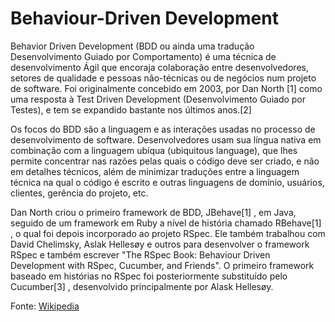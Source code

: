 # Behaviour-Driven Development

Behavior Driven Development (BDD ou ainda uma tradução Desenvolvimento Guiado por Comportamento) é uma técnica de desenvolvimento Ágil que encoraja colaboração entre desenvolvedores, setores de qualidade e pessoas não-técnicas ou de negócios num projeto de software. Foi originalmente concebido em 2003, por Dan North [1] como uma resposta à Test Driven Development (Desenvolvimento Guiado por Testes), e tem se expandido bastante nos últimos anos.[2]

Os focos do BDD são a linguagem e as interações usadas no processo de desenvolvimento de software. Desenvolvedores usam sua língua nativa em combinação com a linguagem ubíqua (ubiquitous language), que lhes permite concentrar nas razões pelas quais o código deve ser criado, e não em detalhes técnicos, além de minimizar traduções entre a linguagem técnica na qual o código é escrito e outras linguagens de domínio, usuários, clientes, gerência do projeto, etc.

Dan North criou o primeiro framework de BDD, JBehave[1] , em Java, seguido de um framework em Ruby a nível de história chamado RBehave[1] , o qual foi depois incorporado ao projeto RSpec. Ele também trabalhou com David Chelimsky, Aslak Hellesøy e outros para desenvolver o framework RSpec e também escrever "The RSpec Book: Behaviour Driven Development with RSpec, Cucumber, and Friends". O primeiro framework baseado em histórias no RSpec foi posteriormente substituído pelo Cucumber[3] , desenvolvido principalmente por Alask Hellesøy.

Fonte: [Wikipedia](https://pt.wikipedia.org/wiki/Behavior_Driven_Development)